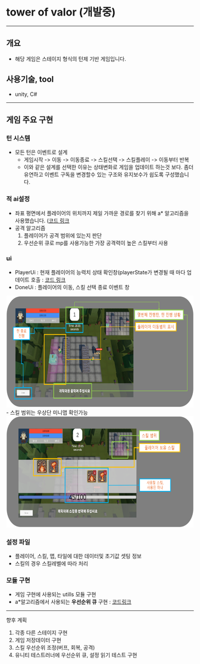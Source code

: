 # tower of valor (개발중)
___

## 개요
 - 해당 게임은 스테이지 형식의 턴제 기반 게임입니다. 

## 사용기술, tool
- unity, C#

---

## 게임 주요 구현

### 턴 시스템
 - 모든 턴은 이벤트로 설계
   - 게임시작 -> 이동 -> 이동종료 -> 스킬선택 -> 스킬플레이 -> 이동부터 반복
   - 이와 같은 설계를 선택한 이유는 상태변화로 게임을 업데이트 하는것 보다. 좀더 유연하고 이벤트 구독을 변경할수 있는 구조와 유지보수가 쉽도록 구성했습니다.

### 적 ai설정
 - 좌표 평면에서 플레이어의 위치까지 제일 가까운 경로를 찾기 위해 a* 알고리즘을 사용했습니다. ([코드 링크](https://github.com/qornwh/TurnBaseGame/blob/58fd5106fbeff231a1249fd9fd07f799d4b9fa3f/Assets/Scripts/Player/PlayerController.cs#L96)
 - 공격 알고리즘
   1. 플레이어가 공격 범위에 있는지 판단
   2. 우선순위 큐로 mp를 사용가능한 가장 공격력이 높은 스킬부터 사용

### ui
 - PlayerUi : 현재 플레이어의 능력치 상태 확인창(playerState가 변경될 때 마다 업데이트 호출 : [코드 링크](https://github.com/qornwh/TurnBaseGame/blob/58fd5106fbeff231a1249fd9fd07f799d4b9fa3f/Assets/Scripts/Player/StateBase.cs#L48)
 - DoneUi : 플레이어의 이동, 스킬 선택 종료 이벤트 창
<img src="./img/ui1.png" height="300"/>
 - 스킬 범위는 우상단 미니맵 확인가능
<img src="./img/ui2.png" height="300"/>

### 설정 파일
 - 플레이어, 스킬, 맵, 타일에 대한 데이터및 초기값 셋팅 정보
 - 스킬의 경우 스킬레벨에 따라 처리

### 모듈 구현
 - 게임 구현에 사용되는 utills 모듈 구현
 - a*알고리즘에서 사용되는 **우선순위 큐** 구현 : [코드링크](https://github.com/qornwh/TurnBaseGame/blob/58fd5106fbeff231a1249fd9fd07f799d4b9fa3f/Assets/Scripts/Utills/PriorityQueue.cs#L7)

---

향후 계획
1. 각종 다른 스테이지 구현
2. 게임 저장데이터 구현
3. 스킬 우선순위 조정(버프, 회복, 공격)
4. 유니티 테스트러너에 우선순위 큐, 설정 읽기 테스트 구현
